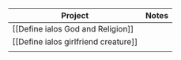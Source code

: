 | Project                              | Notes |
| ------------------------------------ | ----- |
| [[Define ialos God and Religion]]    |       |
| [[Define ialos girlfriend creature]] |       |
|                                      |       |
